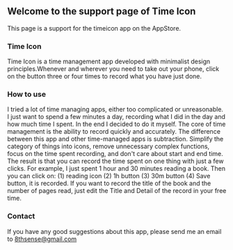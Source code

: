 ## Welcome to the support page of Time Icon

This page is a support for the timeicon app on the AppStore.

### Time Icon

Time Icon is a time management app developed with minimalist design principles.Whenever and wherever you need to take out your phone, click on the button three or four times to record what you have just done.

### How to use

I tried a lot of time managing apps, either too complicated or unreasonable. I just want to spend a few minutes a day, recording what I did in the day and how much time I spent. In the end I decided to do it myself. The core of time management is the ability to record quickly and accurately. The difference between this app and other time-managed apps is subtraction. Simplify the category of things into icons, remove unnecessary complex functions, focus on the time spent recording, and don't care about start and end time. The result is that you can record the time spent on one thing with just a few clicks. For example, I just spent 1 hour and 30 minutes reading a book. Then you can click on: (1) reading icon (2) 1h button (3) 30m button (4) Save button, it is recorded. If you want to record the title of the book and the number of pages read, just edit the Title and Detail of the record in your free time.

### Contact

If you have any good suggestions about this app, please send me an email to 8thsense@gmail.com
